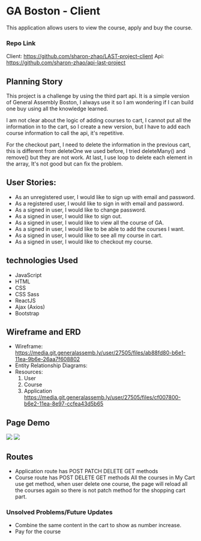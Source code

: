 # GA Boston - Client
This application allows users to view the course, apply and buy the course.

### Repo Link
Client: https://github.com/sharon-zhao/LAST-project-client
Api: https://github.com/sharon-zhao/api-last-project

## Planning Story
This project is a challenge by using the third part api. It is a simple version of General Assembly Boston, I always use it so I am wondering if I can build one buy using all the knowledge learned.

I am not clear about the logic of adding courses to cart, I cannot put all the information in to the cart, so I create a new version, but I have to add each course information to call the api, it's repetitive.

For the checkout part, I need to delete the information in the previous cart, this is different from deleteOne we used before, I tried deleteMany() and remove() but they are not work. At last, I use loop to delete each element in the array, It's not good but can fix the problem.

## User Stories:
- As an unregistered user, I would like to sign up with email and password.
- As a registered user, I would like to sign in with email and password.
- As a signed in user, I would like to change password.
- As a signed in user, I would like to sign out.
- As a signed in user, I would like to view all the course of GA.
- As a signed in user, I would like to be able to add the courses I want.
- As a signed in user, I would like to see all my course in cart.
- As a signed in user, I would like to checkout my course.

## technologies Used

- JavaScript
- HTML
- CSS
- CSS Sass
- ReactJS
- Ajax (Axios)
- Bootstrap

## Wireframe and ERD
- Wireframe:
https://media.git.generalassemb.ly/user/27505/files/ab88fd80-b6e1-11ea-9b6e-26aa7f608802
- Entity Relationship Diagrams:
- Resources:
  1. User
  2. Course
  3. Application
https://media.git.generalassemb.ly/user/27505/files/cf007800-b6e2-11ea-8e97-ccfea43d5b65

## Page Demo
![](https://user-images.githubusercontent.com/62820094/85748705-4380ea00-b6d6-11ea-81af-4a85a4cec42a.png)
![](https://user-images.githubusercontent.com/62820094/85748855-5b586e00-b6d6-11ea-99a4-0f5bd2472519.png)

## Routes
- Application route has POST PATCH DELETE GET methods
- Course route has POST DELETE GET methods
All the courses in My Cart use get method, when user delete one course, the page will reload all the courses again so there is not patch method for the shopping cart part.

### Unsolved Problems/Future Updates
- Combine the same content in the cart to show as number increase.
- Pay for the course
